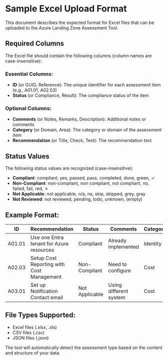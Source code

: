 # Sample Excel Upload Format

This document describes the expected format for Excel files that can be uploaded to the Azure Landing Zone Assessment Tool.

## Required Columns

The Excel file should contain the following columns (column names are case-insensitive):

### Essential Columns:
- **ID** (or GUID, Reference): The unique identifier for each assessment item (e.g., A01.01, A02.03)
- **Status** (or Compliance, Result): The compliance status of the item

### Optional Columns:
- **Comments** (or Notes, Remarks, Description): Additional notes or comments
- **Category** (or Domain, Area): The category or domain of the assessment item
- **Recommendation** (or Title, Check, Text): The recommendation text

## Status Values

The following status values are recognized (case-insensitive):

- **Compliant**: compliant, yes, passed, pass, completed, done, green, ✓
- **Non-Compliant**: non-compliant, non compliant, not compliant, no, failed, fail, red, ✗
- **Not Applicable**: not applicable, n/a, na, skip, skipped, grey, gray
- **Not Reviewed**: not reviewed, pending, todo, unknown, (empty)

## Example Format:

| ID     | Recommendation                           | Status      | Comments                    | Category |
|--------|------------------------------------------|-------------|-----------------------------|----------|
| A01.01 | Use one Entra tenant for Azure resources| Compliant   | Already implemented         | Identity |
| A02.03 | Setup Cost Reporting with Cost Management| Non-Compliant| Need to configure          | Cost     |
| A03.01 | Set up Notification Contact email       | Not Applicable| Using different system    | Cost     |

## File Types Supported:
- Excel files (.xlsx, .xls)
- CSV files (.csv)
- JSON files (.json)

The tool will automatically detect the assessment type based on the content and structure of your data.